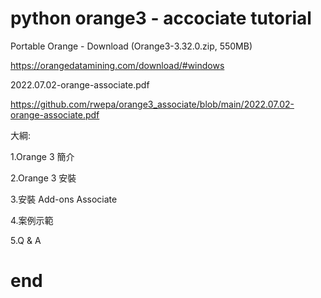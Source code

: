 # python orange3 - accociate tutorial

Portable Orange - Download (Orange3-3.32.0.zip, 550MB)

https://orangedatamining.com/download/#windows

2022.07.02-orange-associate.pdf

https://github.com/rwepa/orange3_associate/blob/main/2022.07.02-orange-associate.pdf


大綱:

1.Orange 3 簡介

2.Orange 3 安裝 

3.安裝 Add-ons Associate

4.案例示範

5.Q & A
# end
